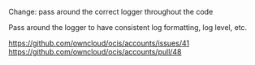 Change: pass around the correct logger throughout the code

Pass around the logger to have consistent log formatting, log level, etc.

https://github.com/owncloud/ocis/accounts/issues/41
https://github.com/owncloud/ocis/accounts/pull/48
